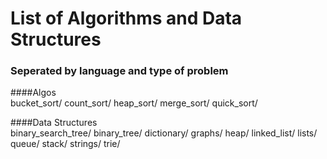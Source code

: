 # List of Algorithms and Data Structures  
### Seperated by language and type of problem  

####Algos  
bucket_sort/
count_sort/
heap_sort/
merge_sort/
quick_sort/

####Data Structures   
binary_search_tree/
binary_tree/
dictionary/
graphs/
heap/
linked_list/
lists/
queue/
stack/
strings/
trie/
